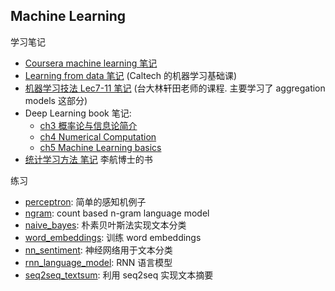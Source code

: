 ## Machine Learning

学习笔记
- [Coursera machine learning 笔记](coursera_machine_learning/coursera_machine_learning_notes.md)
- [Learning from data 笔记](learning_from_data/Learning_From_Data_notes.md) (Caltech 的机器学习基础课)
- [机器学习技法 Lec7-11 笔记](machine_learning_techniques/machine_learning_techniques_notes.md) (台大林轩田老师的课程. 主要学习了 aggregation models 这部分)
- Deep Learning book 笔记:
  + [ch3 概率论与信息论简介](deep_learning_book/dlbook_ch3_prob.md)
  + [ch4 Numerical Computation](deep_learning_book/dlbook_ch4_numerical.md)
  + [ch5 Machine Learning basics](deep_learning_book/dlbook_ch5_mlbasics.md)
- [统计学习方法 笔记](statistical_learning_method/statistical_learning_method_notes.md) 李航博士的书

练习
* [perceptron](perceptron/perceptron.ipynb): 简单的感知机例子
* [ngram](ngram/): count based n-gram language model
* [naive_bayes](naive_bayes/naive_bayes_sentiment.ipynb): 朴素贝叶斯法实现文本分类
* [word_embeddings](word_embeddings/word_embeddings.ipynb): 训练 word embeddings
* [nn_sentiment](nn_sentiment/): 神经网络用于文本分类
* [rnn_language_model](rnn_language_model/): RNN 语言模型
* [seq2seq_textsum](seq2seq_textsum/): 利用 seq2seq 实现文本摘要

